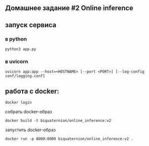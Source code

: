 ## Домашнее задание #2 Online inference

## запуск сервиса
### в python
`python3 app.py`
### в uvicorn
`uvicorn app:app --host=<HOSTNAME> [--port <PORT>] [--log-config conf/logging.conf]`

## работа с docker:

`docker login`  

собрать docker-образ  

`docker build -t biquaternion/online_inference:v2`  

запустить docker-образ  

`docker run -p 8000:8000 biquaternion/online_inference:v2 .`


